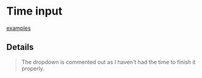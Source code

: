 # Time input

[examples](actualize://example-group?name=timeInput)

## Details

> The dropdown is commented out as I haven't had the time to finish it properly.